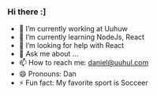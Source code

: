 ### Hi there :]

- 🔭 I’m currently working at Uuhuw
- 🌱 I’m currently learning NodeJs, React 
- 🤔 I’m looking for help with React
- 💬 Ask me about ...
- 📫 How to reach me: daniel@uuhul.com
- 😄 Pronouns: Dan
- ⚡ Fun fact: My favorite sport is Socceer

